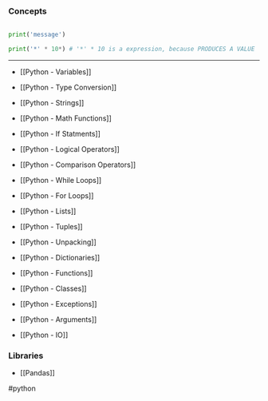 ### Concepts

```python

print('message')

print('*' * 10*) # '*' * 10 is a expression, because PRODUCES A VALUE

```

<hr>

* [[Python - Variables]]

* [[Python - Type Conversion]]

* [[Python - Strings]]

* [[Python - Math Functions]]

* [[Python - If Statments]]

* [[Python - Logical Operators]]

* [[Python - Comparison Operators]]

* [[Python - While Loops]]

* [[Python - For Loops]]

* [[Python - Lists]]

* [[Python - Tuples]]

* [[Python - Unpacking]] 

* [[Python - Dictionaries]]

* [[Python - Functions]]

* [[Python - Classes]]

* [[Python - Exceptions]] 

* [[Python - Arguments]]

* [[Python - IO]]
### Libraries

* [[Pandas]]

#python
